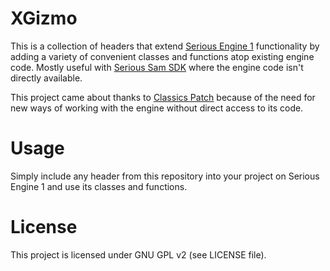 # XGizmo

This is a collection of headers that extend [Serious Engine 1](https://github.com/Croteam-official/Serious-Engine) functionality by adding a variety of convenient classes and functions atop existing engine code. Mostly useful with [Serious Sam SDK](https://github.com/DreamyCecil/SE1-ModSDK) where the engine code isn't directly available.

This project came about thanks to [Classics Patch](https://github.com/SamClassicPatch) because of the need for new ways of working with the engine without direct access to its code.

# Usage

Simply include any header from this repository into your project on Serious Engine 1 and use its classes and functions.

# License

This project is licensed under GNU GPL v2 (see LICENSE file).
